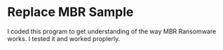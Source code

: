 # Replace MBR Sample

I coded this program to get understanding of the way MBR Ransomware works. I tested it and worked proplerly.
